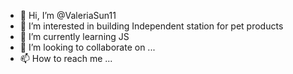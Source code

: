- 👋 Hi, I’m @ValeriaSun11
- 👀 I’m interested in building Independent station for pet products
- 🌱 I’m currently learning JS
- 💞️ I’m looking to collaborate on ...
- 📫 How to reach me ...

<!---
ValeriaSun11/ValeriaSun11 is a ✨ special ✨ repository because its `README.md` (this file) appears on your GitHub profile.
You can click the Preview link to take a look at your changes.
--->
